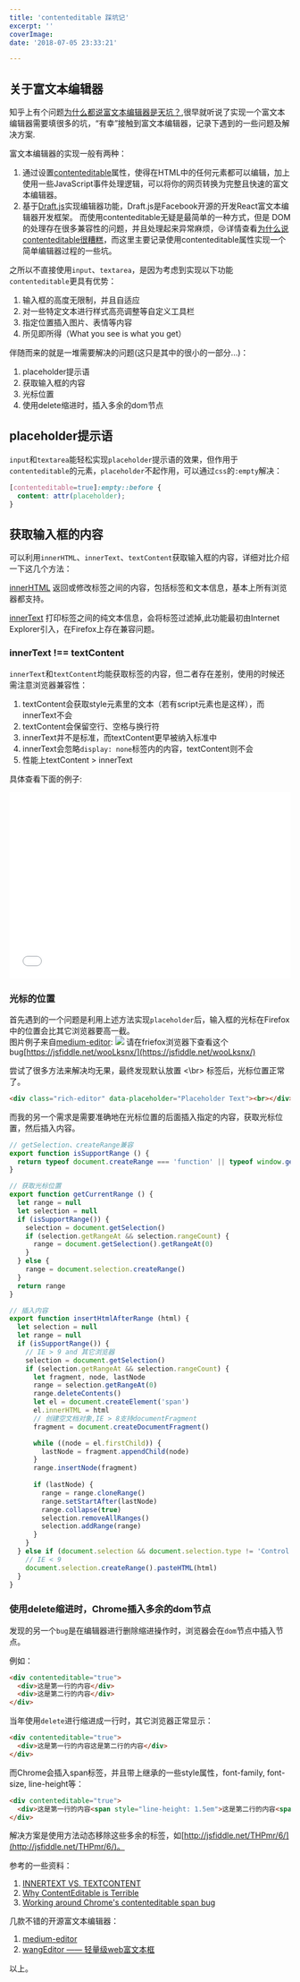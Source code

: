 ```yaml
---
title: 'contenteditable 踩坑记'
excerpt: ''
coverImage:
date: '2018-07-05 23:33:21'

---
```


## 关于富文本编辑器
知乎上有个问题[为什么都说富文本编辑器是天坑？](https://www.zhihu.com/question/38699645),很早就听说了实现一个富文本编辑器需要填很多的坑，“有幸”接触到富文本编辑器，记录下遇到的一些问题及解决方案.

富文本编辑器的实现一般有两种：
1. 通过设置[contenteditable](https://developer.mozilla.org/zh-CN/docs/Web/HTML/Global_attributes/contenteditable)属性，使得在HTML中的任何元素都可以编辑，加上使用一些JavaScript事件处理逻辑，可以将你的网页转换为完整且快速的富文本编辑器。
2. 基于[Draft.js](https://draftjs.org/)实现编辑器功能，Draft.js是Facebook开源的开发React富文本编辑器开发框架。
而使用contenteditable无疑是最简单的一种方式，但是 DOM 的处理存在很多兼容性的问题，并且处理起来异常麻烦，😢详情查看[为什么说contenteditable很糟糕](https://medium.engineering/why-contenteditable-is-terrible-122d8a40e480)，而这里主要记录使用contenteditable属性实现一个简单编辑器过程的一些坑。

之所以不直接使用`input`、`textarea`，是因为考虑到实现以下功能`contenteditable`更具有优势：
1. 输入框的高度无限制，并且自适应
2. 对一些特定文本进行样式高亮调整等自定义工具栏
3. 指定位置插入图片、表情等内容
4. 所见即所得（What you see is what you get）

伴随而来的就是一堆需要解决的问题(这只是其中的很小的一部分...)：
1. placeholder提示语
2. 获取输入框的内容
3. 光标位置
4. 使用delete缩进时，插入多余的dom节点

## placeholder提示语
`input`和`textarea`能轻松实现`placeholder`提示语的效果，但作用于`contenteditable`的元素，`placeholder`不起作用，可以通过`css`的`:empty`解决：  

```css
[contenteditable=true]:empty::before {
  content: attr(placeholder);
}
```
## 获取输入框的内容

可以利用`innerHTML`、`innerText`、`textContent`获取输入框的内容，详细对比介绍一下这几个方法：

[innerHTML](https://developer.mozilla.org/zh-CN/docs/Web/API/Element/innerHTML) 返回或修改标签之间的内容，包括标签和文本信息，基本上所有浏览器都支持。 

[innerText]() 打印标签之间的纯文本信息，会将标签过滤掉,此功能最初由Internet Explorer引入，在Firefox上存在兼容问题。

### innerText !== textContent

`innerText`和`textContent`均能获取标签的内容，但二者存在差别，使用的时候还需注意浏览器兼容性：
1. textContent会获取style元素里的文本（若有script元素也是这样），而innerText不会
2. textContent会保留空行、空格与换行符
3. innerText并不是标准，而textContent更早被纳入标准中
4. innerText会忽略`display: none`标签内的内容，textContent则不会
5. 性能上textContent > innerText

具体查看下面的例子:

<iframe height='333' scrolling='no' title='innerHTML vs innerText vs TextContent' src='//codepen.io/amnEs1a/embed/ajmYXo/?height=333&theme-id=0&default-tab=js,result&embed-version=2' frameborder='no' allowtransparency='true' allowfullscreen='true' style='width: 100%;'>See the Pen <a href='https://codepen.io/amnEs1a/pen/ajmYXo/'>innerHTML vs innerText vs TextContent</a> by kevin (<a href='https://codepen.io/amnEs1a'>@amnEs1a</a>) on <a href='https://codepen.io'>CodePen</a>.
</iframe>

### 光标的位置

首先遇到的一个问题是利用上述方法实现`placeholder`后，输入框的光标在Firefox中的位置会比其它浏览器要高一截。  
图片例子来自[medium-editor](https://github.com/yabwe/medium-editor/issues/234):
![](https://cloud.githubusercontent.com/assets/104138/11337627/a7ef8274-91ee-11e5-8cc7-a999e9b4f19b.gif)
请在friefox浏览器下查看这个bug[https://jsfiddle.net/wooLksnx/](https://jsfiddle.net/wooLksnx/)

尝试了很多方法来解决均无果，最终发现默认放置 <\br> 标签后，光标位置正常了。

```html
<div class="rich-editor" data-placeholder="Placeholder Text"><br></div>
```
而我的另一个需求是需要准确地在光标位置的后面插入指定的内容，获取光标位置，然后插入内容。

```JavaScript
// getSelection、createRange兼容
export function isSupportRange () {
  return typeof document.createRange === 'function' || typeof window.getSelection === 'function'
}

// 获取光标位置
export function getCurrentRange () {
  let range = null
  let selection = null
  if (isSupportRange()) {
    selection = document.getSelection()
    if (selection.getRangeAt && selection.rangeCount) {
      range = document.getSelection().getRangeAt(0)
    }
  } else {
    range = document.selection.createRange()
  }
  return range
}
```

```JavaScript
// 插入内容
export function insertHtmlAfterRange (html) {
  let selection = null
  let range = null
  if (isSupportRange()) {
    // IE > 9 and 其它浏览器
    selection = document.getSelection()
    if (selection.getRangeAt && selection.rangeCount) {
      let fragment, node, lastNode
      range = selection.getRangeAt(0)
      range.deleteContents()
      let el = document.createElement('span')
      el.innerHTML = html
      // 创建空文档对象,IE > 8支持documentFragment
      fragment = document.createDocumentFragment()

      while ((node = el.firstChild)) {
        lastNode = fragment.appendChild(node)
      }
      range.insertNode(fragment)
    
      if (lastNode) {
        range = range.cloneRange()
        range.setStartAfter(lastNode)
        range.collapse(true)
        selection.removeAllRanges()
        selection.addRange(range)
      }
    }
  } else if (document.selection && document.selection.type != 'Control') {
    // IE < 9
    document.selection.createRange().pasteHTML(html)
  }
}

```

### 使用**delete**缩进时，Chrome插入多余的dom节点
发现的另一个`bug`是在编辑器进行删除缩进操作时，浏览器会在`dom`节点中插入节点。

例如：

```HTML
<div contenteditable="true">
  <div>这是第一行的内容</div>
  <div>这是第二行的内容</div>
</div>
```
当年使用`delete`进行缩进成一行时，其它浏览器正常显示：

```HTML
<div contenteditable="true">
  <div>这是第一行的内容这是第二行的内容</div>
</div>
```
而Chrome会插入span标签，并且带上继承的一些style属性，font-family, font-size, line-height等：


```HTML
<div contenteditable="true">
  <div>这是第一行的内容<span style="line-height: 1.5em">这是第二行的内容<span></div>
</div>
```

解决方案是使用方法动态移除这些多余的标签，如[http://jsfiddle.net/THPmr/6/](http://jsfiddle.net/THPmr/6/)。


参考的一些资料：  
1. [INNERTEXT VS. TEXTCONTENT](http://kellegous.com/j/2013/02/27/innertext-vs-textcontent/)
1. [Why ContentEditable is Terrible](https://medium.engineering/why-contenteditable-is-terrible-122d8a40e480)
1. [Working around Chrome's contenteditable span bug](https://www.neotericdesign.com/articles/2013/3/working-around-chrome-s-contenteditable-span-bug)

几款不错的开源富文本编辑器：   

1. [medium-editor](https://github.com/yabwe/medium-editor)
2. [wangEditor —— 轻量级web富文本框](https://github.com/wangfupeng1988/wangEditor) 

以上。